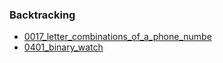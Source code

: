 ### Backtracking
- [0017_letter_combinations_of_a_phone_numbe](./0017_letter_combinations_of_a_phone_numbe.cpp)
- [0401_binary_watch](../src/0401_binary_watch.cpp)